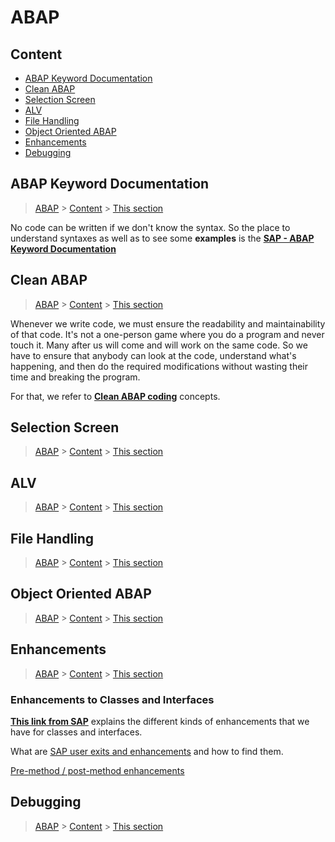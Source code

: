 # ABAP

## Content
- [ABAP Keyword Documentation](#abap-keyword-documentation)
- [Clean ABAP](#clean-abap)
- [Selection Screen](#selection-screen)
- [ALV](#alv)
- [File Handling](#file-handling)
- [Object Oriented ABAP](#object-oriented-abap)
- [Enhancements](#enhancements)
- [Debugging](#debugging)


## ABAP Keyword Documentation

> [ABAP](#abap) > [Content](#content) > [This section](#abap-keyword-documentation)

No code can be written if we don't know the syntax. So the place to understand syntaxes as well as to see some **examples** is the [**SAP - ABAP Keyword Documentation**](https://help.sap.com/doc/abapdocu_752_index_htm/7.52/en-us/abenabap.htm)


## Clean ABAP 

> [ABAP](#abap) > [Content](#content) > [This section](#clean-abap)

Whenever we write code, we must ensure the readability and maintainability of that code.
It's not a one-person game where you do a program and never touch it.
Many after us will come and will work on the same code. So we have to ensure that anybody can look at the code, understand what's happening, and then do the required modifications without wasting their time and breaking the program.

For that, we refer to [**Clean ABAP coding**](https://github.com/SAP/styleguides/blob/main/clean-abap/CleanABAP.md) concepts.


## Selection Screen

> [ABAP](#abap) > [Content](#content) > [This section](#selection-screen)

## ALV

> [ABAP](#abap) > [Content](#content) > [This section](#alv)

## File Handling

> [ABAP](#abap) > [Content](#content) > [This section](#file-handling)

## Object Oriented ABAP

> [ABAP](#abap) > [Content](#content) > [This section](#object-oriented-abap)

## Enhancements

> [ABAP](#abap) > [Content](#content) > [This section](#enhancements)

### Enhancements to Classes and Interfaces
[**This link from SAP**](https://help.sap.com/saphelp_snc700_ehp01/helpdata/en/58/4fb541d3d52d31e10000000a155106/frameset.htm) explains the different kinds of enhancements that we have for classes and interfaces.

What are [SAP user exits and enhancements](https://www.stechies.com/sap-user-exits-and-enhancements/) and how to find them.

[Pre-method / post-method enhancements](https://wiki.scn.sap.com/wiki/display/ABAP/Step+by+step+to+enhance+ABAP+code+via+post+exit)

## Debugging

> [ABAP](#abap) > [Content](#content) > [This section](#debugging)

